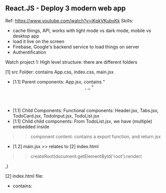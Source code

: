 ## React.JS - Deploy 3 modern web app

Ref: https://www.youtube.com/watch?v=iKpkVKubvKk
Skills: 
- cache things, API, works with light mode vs dark mode, mobile vs desktop app
- load it live on the screen
- Firebase, Google's backend service to load things on server
- Authentification

Watch project 1:
High level structure: there are different folders

[1] src Folder: contains App.css, index.css, main.jsx
- [1.1] Parent components: App.jsx, contains "<Header/>, <Tabs/>,<TodoList/>, <TodoInput/>"
- [1.1] Child Components: Functional components: Header.jsx, Tabs.jsx, TodoCard.jsx, TodoInput.jsx, TodoList.jsx
- [1.1] Child child components: From TodoList.jsx, we have (multiple) <TodoCard/> embedded inside
>> component content: contains a export function, and return jsx
- [1.2] main.jsx >> relates to [2] index.html
>> createRoot(document.getElementById('root').render(
   <StrictMode>
      <App/>
   </StrictMode>,)
  
[2] index.html file:
- contains: 
  <div id="root"></div>
  <script type="module" src="/src/main.jsx"></script>





